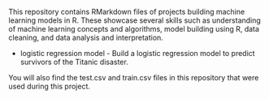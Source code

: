 This repository contains RMarkdown files of projects building machine learning models in R.
These showcase several skills such as understanding of machine learning concepts and algorithms, model building using R, data cleaning, and data analysis and interpretation. 
- logistic regression model - Build a logistic regression model to predict survivors of the Titanic disaster. 

You will also find the test.csv and train.csv files in this repository that were used during this project.
